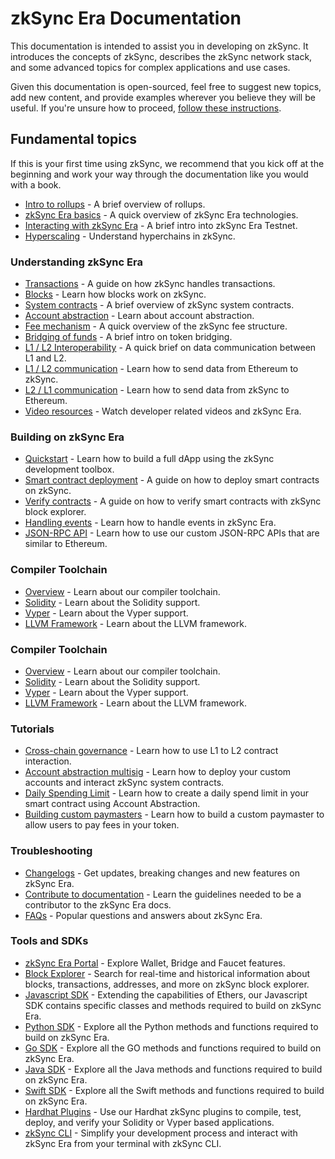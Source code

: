 # zkSync Era Documentation

This documentation is intended to assist you in developing on zkSync.
It introduces the concepts of zkSync, describes the zkSync network stack, and some advanced topics for complex applications and use cases.

Given this documentation is open-sourced, feel free to suggest new topics, add new content, and provide examples wherever you believe they will be useful. If you're unsure how to proceed, [follow these instructions](./troubleshooting/docs-contribution/docs.md).

## Fundamental topics

If this is your first time using zkSync, we recommend that you kick off at the beginning and work your way through the documentation like you would with a book.

- [Intro to rollups](./fundamentals/rollups.md) - A brief overview of rollups.
- [zkSync Era basics](./fundamentals/zkSync.md) - A quick overview of zkSync Era technologies.
- [Interacting with zkSync Era](./fundamentals/interacting.md) - A brief intro into zkSync Era Testnet.
- [Hyperscaling](./fundamentals/hyperscaling.md) - Understand hyperchains in zkSync.

### Understanding zkSync Era

- [Transactions](./developer-guides/transactions/transactions.md) - A guide on how zkSync handles transactions.
- [Blocks](./developer-guides/transactions/blocks.md) - Learn how blocks work on zkSync.
- [System contracts](./developer-guides/system-contracts.md) - A brief overview of zkSync system contracts.
- [Account abstraction](./developer-guides/aa.md) - Learn about account abstraction.
- [Fee mechanism](./developer-guides/transactions/fee-model.md) - A quick overview of the zkSync fee structure.
- [Bridging of funds](./developer-guides/bridging/bridging-asset.md) - A brief intro on token bridging.
- [L1 / L2 Interoperability](./developer-guides/bridging/l1-l2-interop.md) - A quick brief on data communication between L1 and L2.
- [L1 / L2 communication](./developer-guides/bridging/l1-l2.md) - Learn how to send data from Ethereum to zkSync.
- [L2 / L1 communication](./developer-guides/bridging/l2-l1.md) - Learn how to send data from zkSync to Ethereum.
- [Video resources](./developer-guides/videos.md) - Watch developer related videos and zkSync Era.

### Building on zkSync Era

- [Quickstart](./building-on-zksync/hello-world.md) - Learn how to build a full dApp using the zkSync development toolbox.
- [Smart contract deployment](./building-on-zksync/contracts/contract-development.md) - A guide on how to deploy smart contracts on zkSync.
- [Verify contracts](./building-on-zksync/contracts/contract-verification.md) - A guide on how to verify smart contracts with zkSync block explorer.
- [Handling events](./building-on-zksync/events.md) - Learn how to handle events in zkSync Era.
- [JSON-RPC API](./building-on-zksync/rpc.md) - Learn how to use our custom JSON-RPC APIs that are similar to Ethereum.

### Compiler Toolchain

- [Overview](compiler-toolchain/overview.md) - Learn about our compiler toolchain.
- [Solidity](compiler-toolchain/solidity.md) - Learn about the Solidity support.
- [Vyper](compiler-toolchain/vyper.md) - Learn about the Vyper support.
- [LLVM Framework](compiler-toolchain/llvm.md) - Learn about the LLVM framework.

### Compiler Toolchain

- [Overview](compiler-toolchain/overview.md) - Learn about our compiler toolchain.
- [Solidity](compiler-toolchain/solidity.md) - Learn about the Solidity support.
- [Vyper](compiler-toolchain/vyper.md) - Learn about the Vyper support.
- [LLVM Framework](compiler-toolchain/llvm.md) - Learn about the LLVM framework.

### Tutorials

- [Cross-chain governance](./tutorials/cross-chain-tutorial.md) - Learn how to use L1 to L2 contract interaction.
- [Account abstraction multisig](./tutorials/custom-aa-tutorial.md) - Learn how to deploy your custom accounts and interact zkSync system contracts.
- [Daily Spending Limit](./tutorials/aa-daily-spend-limit.md) - Learn how to create a daily spend limit in your smart contract using Account Abstraction.
- [Building custom paymasters](./tutorials/custom-paymaster-tutorial.md) - Learn how to build a custom paymaster to allow users to pay fees in your 
token.

### Troubleshooting

- [Changelogs](./troubleshooting/changelog.md) - Get updates, breaking changes and new features on zkSync Era.
- [Contribute to documentation](./troubleshooting/docs-contribution/docs.md) - Learn the guidelines needed to be a contributor to the zkSync Era docs.
- [FAQs](./troubleshooting/faq.md) - Popular questions and answers about zkSync Era.
<!-- - [Known Issues](./troubleshooting/known-issues.md) - Get answers to common issues you may find. -->
<!-- - [Important links](./troubleshooting/important-links.md) - Get a quick reference to important links. -->
<!-- - [Status](./troubleshooting/status.md) - Get updates on things we are currently working on. -->

### Tools and SDKs

- [zkSync Era Portal](https://portal.zksync.io) - Explore Wallet, Bridge and Faucet features.
- [Block Explorer](../api/tools/block-explorer/) - Search for real-time and historical information about blocks, transactions, addresses, and more on zkSync block explorer.
- [Javascript SDK](../api/js/) - Extending the capabilities of Ethers, our Javascript SDK contains specific classes and methods required to build on zkSync Era.
- [Python SDK](../api/python/) - Explore all the Python methods and functions required to build on zkSync Era.
- [Go SDK](../api/go/) - Explore all the GO methods and functions required to build on zkSync Era.
- [Java SDK](../api/java/) - Explore all the Java methods and functions required to build on zkSync Era.
- [Swift SDK](../api/swift/) - Explore all the Swift methods and functions required to build on zkSync Era.
- [Hardhat Plugins](../api/hardhat/) - Use our Hardhat zkSync plugins to compile, test, deploy, and verify your Solidity or Vyper based applications.
- [zkSync CLI](../api/tools/zksync-cli/) - Simplify your development process and interact with zkSync Era from your terminal with zkSync CLI.
